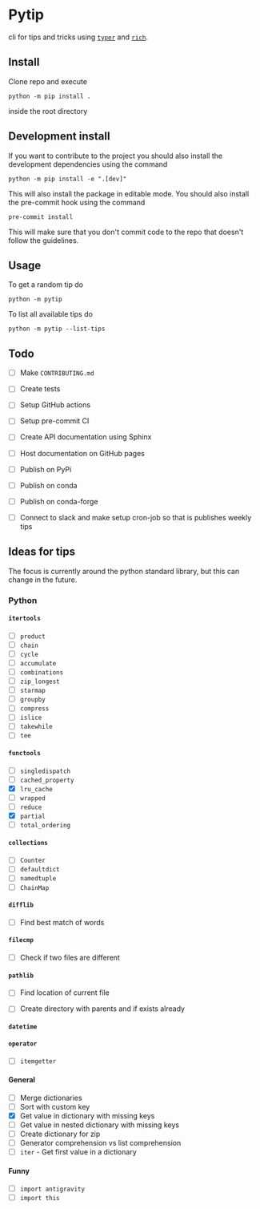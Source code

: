 # Pytip

cli for tips and tricks using [`typer`](https://typer.tiangolo.com) and [`rich`](https://rich.readthedocs.io/en/stable/).

## Install

Clone repo and execute
```
python -m pip install .
```
inside the root directory

## Development install

If you want to contribute to the project you should also install the development dependencies using the command

```
python -m pip install -e ".[dev]"
```
This will also install the package in editable mode.
You should also install the pre-commit hook using the command
```
pre-commit install
```
This will make sure that you don't commit code to the repo that doesn't follow the guidelines.



## Usage

To get a random tip do
```
python -m pytip
```

To list all available tips do
```
python -m pytip --list-tips
```

## Todo

- [ ] Make `CONTRIBUTING.md`
- [ ] Create tests
- [ ] Setup GitHub actions
- [ ] Setup pre-commit CI
- [ ] Create API documentation using Sphinx
- [ ] Host documentation on GitHub pages
- [ ] Publish on PyPi
- [ ] Publish on conda
- [ ] Publish on conda-forge
- [ ] Connect to slack and make setup cron-job so that is publishes weekly tips



## Ideas for tips

The focus is currently around the python standard library, but this can change in the future.

### Python

#### `itertools`
- [ ] `product`
- [ ] `chain`
- [ ] `cycle`
- [ ] `accumulate`
- [ ] `combinations`
- [ ] `zip_longest`
- [ ] `starmap`
- [ ] `groupby`
- [ ] `compress`
- [ ] `islice`
- [ ] `takewhile`
- [ ] `tee`

#### `functools`
- [ ] `singledispatch`
- [ ] `cached_property`
- [x] `lru_cache`
- [ ] `wrapped`
- [ ] `reduce`
- [x] `partial`
- [ ] `total_ordering`

#### `collections`
- [ ] `Counter`
- [ ] `defaultdict`
- [ ] `namedtuple`
- [ ] `ChainMap`

#### `difflib`
- [ ] Find best match of words

#### `filecmp`
- [ ] Check if two files are different

#### `pathlib`
- [ ] Find location of current file
- [ ] Create directory with parents and if exists already


#### `datetime`


#### `operator`

- [ ] `itemgetter`

#### General

- [ ] Merge dictionaries
- [ ] Sort with custom key
- [x] Get value in dictionary with missing keys
- [ ] Get value in nested dictionary with missing keys
- [ ] Create dictionary for zip
- [ ] Generator comprehension vs list comprehension
- [ ] `iter` - Get first value in a dictionary

#### Funny
- [ ] `import antigravity`
- [ ] `import this`
